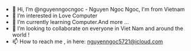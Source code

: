 - 👋 Hi, I’m @nguyenngocngoc - Nguyen Ngoc Ngoc, I'm from Vietnam
- 👀 I’m interested in Love Computer
- 🌱 I’m currently learning Computer.And more ...
- 💞️ I’m looking to collaborate on everyone in Viet Nam and around the world !
- 📫 How to reach me , in here: nguyenngoc5721@icloud.com

<!---
nguyenngocngoc/nguyenngocngoc is a ✨ special ✨ repository because its `README.md` (this file) appears on your GitHub profile.
You can click the Preview link to take a look at your changes.
--->
